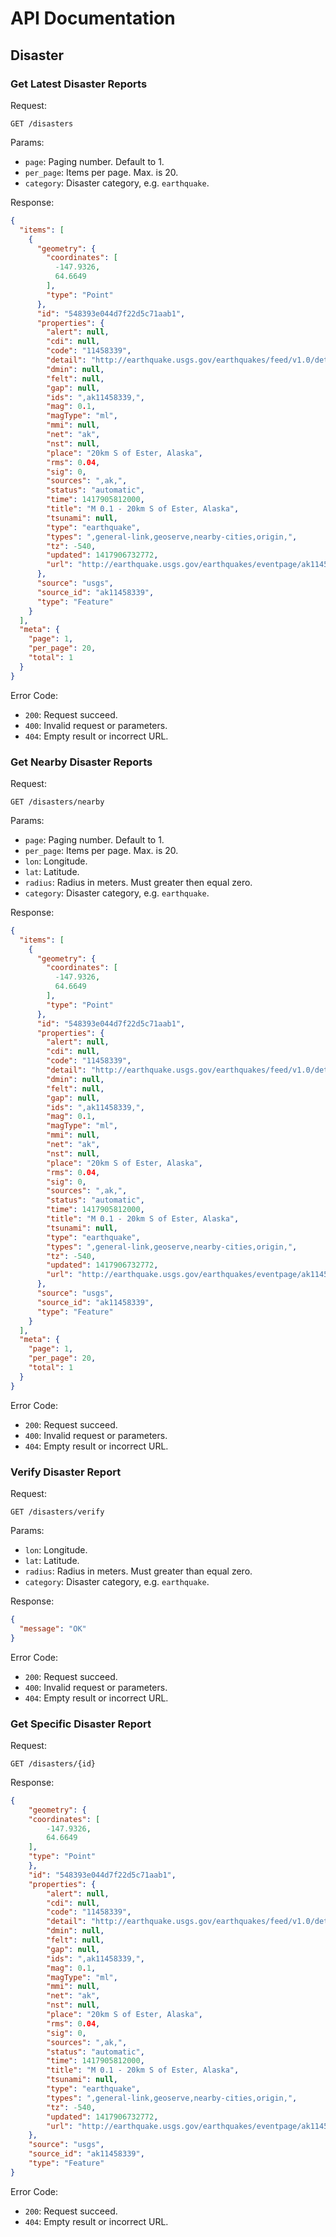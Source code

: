 API Documentation
=================

## Disaster

### Get Latest Disaster Reports

Request:

    GET /disasters

Params:

* `page`: Paging number. Default to 1.
* `per_page`: Items per page. Max. is 20.
* `category`: Disaster category, e.g. `earthquake`.

Response:

```json
{
  "items": [
    {
      "geometry": {
        "coordinates": [
          -147.9326,
          64.6649
        ],
        "type": "Point"
      },
      "id": "548393e044d7f22d5c71aab1",
      "properties": {
        "alert": null,
        "cdi": null,
        "code": "11458339",
        "detail": "http://earthquake.usgs.gov/earthquakes/feed/v1.0/detail/ak11458339.geojson",
        "dmin": null,
        "felt": null,
        "gap": null,
        "ids": ",ak11458339,",
        "mag": 0.1,
        "magType": "ml",
        "mmi": null,
        "net": "ak",
        "nst": null,
        "place": "20km S of Ester, Alaska",
        "rms": 0.04,
        "sig": 0,
        "sources": ",ak,",
        "status": "automatic",
        "time": 1417905812000,
        "title": "M 0.1 - 20km S of Ester, Alaska",
        "tsunami": null,
        "type": "earthquake",
        "types": ",general-link,geoserve,nearby-cities,origin,",
        "tz": -540,
        "updated": 1417906732772,
        "url": "http://earthquake.usgs.gov/earthquakes/eventpage/ak11458339"
      },
      "source": "usgs",
      "source_id": "ak11458339",
      "type": "Feature"
    }
  ],
  "meta": {
    "page": 1,
    "per_page": 20,
    "total": 1
  }
}
```

Error Code:

* `200`: Request succeed.
* `400`: Invalid request or parameters.
* `404`: Empty result or incorrect URL.

### Get Nearby Disaster Reports

Request:

    GET /disasters/nearby

Params:

* `page`: Paging number. Default to 1.
* `per_page`: Items per page. Max. is 20.
* `lon`: Longitude.
* `lat`: Latitude.
* `radius`: Radius in meters. Must greater then equal zero.
* `category`: Disaster category, e.g. `earthquake`.

Response:

```json
{
  "items": [
    {
      "geometry": {
        "coordinates": [
          -147.9326,
          64.6649
        ],
        "type": "Point"
      },
      "id": "548393e044d7f22d5c71aab1",
      "properties": {
        "alert": null,
        "cdi": null,
        "code": "11458339",
        "detail": "http://earthquake.usgs.gov/earthquakes/feed/v1.0/detail/ak11458339.geojson",
        "dmin": null,
        "felt": null,
        "gap": null,
        "ids": ",ak11458339,",
        "mag": 0.1,
        "magType": "ml",
        "mmi": null,
        "net": "ak",
        "nst": null,
        "place": "20km S of Ester, Alaska",
        "rms": 0.04,
        "sig": 0,
        "sources": ",ak,",
        "status": "automatic",
        "time": 1417905812000,
        "title": "M 0.1 - 20km S of Ester, Alaska",
        "tsunami": null,
        "type": "earthquake",
        "types": ",general-link,geoserve,nearby-cities,origin,",
        "tz": -540,
        "updated": 1417906732772,
        "url": "http://earthquake.usgs.gov/earthquakes/eventpage/ak11458339"
      },
      "source": "usgs",
      "source_id": "ak11458339",
      "type": "Feature"
    }
  ],
  "meta": {
    "page": 1,
    "per_page": 20,
    "total": 1
  }
}
```

Error Code:

* `200`: Request succeed.
* `400`: Invalid request or parameters.
* `404`: Empty result or incorrect URL.

### Verify Disaster Report

Request:

    GET /disasters/verify

Params:

* `lon`: Longitude.
* `lat`: Latitude.
* `radius`: Radius in meters. Must greater than equal zero.
* `category`: Disaster category, e.g. `earthquake`.

Response:

```json
{
  "message": "OK"
}
```

Error Code:

* `200`: Request succeed.
* `400`: Invalid request or parameters.
* `404`: Empty result or incorrect URL.

### Get Specific Disaster Report

Request:

    GET /disasters/{id}

Response:

```json
{
    "geometry": {
    "coordinates": [
        -147.9326,
        64.6649
    ],
    "type": "Point"
    },
    "id": "548393e044d7f22d5c71aab1",
    "properties": {
        "alert": null,
        "cdi": null,
        "code": "11458339",
        "detail": "http://earthquake.usgs.gov/earthquakes/feed/v1.0/detail/ak11458339.geojson",
        "dmin": null,
        "felt": null,
        "gap": null,
        "ids": ",ak11458339,",
        "mag": 0.1,
        "magType": "ml",
        "mmi": null,
        "net": "ak",
        "nst": null,
        "place": "20km S of Ester, Alaska",
        "rms": 0.04,
        "sig": 0,
        "sources": ",ak,",
        "status": "automatic",
        "time": 1417905812000,
        "title": "M 0.1 - 20km S of Ester, Alaska",
        "tsunami": null,
        "type": "earthquake",
        "types": ",general-link,geoserve,nearby-cities,origin,",
        "tz": -540,
        "updated": 1417906732772,
        "url": "http://earthquake.usgs.gov/earthquakes/eventpage/ak11458339"
    },
    "source": "usgs",
    "source_id": "ak11458339",
    "type": "Feature"
}
```

Error Code:

* `200`: Request succeed.
* `404`: Empty result or incorrect URL.
